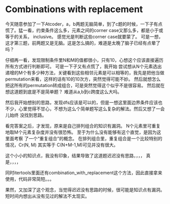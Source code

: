 # Combinations with replacement

今天随意参加了一下Atcoder，a，b两题无脑简单，到了c题的时候，一下子有点慌了。猛一看，约束条件这么多，元素之间的corner case又那么多，都是小于或等于的关系， inclusive。 感觉光是判断这些corner case就要蒙了。 可是一想，这才第三题，前两题又是无脑。这是怎么搞的，难道是太晚了脑子已经有点晕了吗？

仔细再一看，发现限制条件里N和M的值都很小，只有10，心想这个应该直接遍历所有方式进行判断即可。 可是一下子又有点慌了，我开始
尝试想从N个元素选出递增的M个有多少种方法，关键看到这些相邻元素是可以相等的，我先是把他当做permutation来看，这样的话有10的10次方，突然觉得可能不妙。 然后就想怎么把这所有的permutation转成组合，可是突然觉得这个似乎不是很容易。 然后就在想这道题到底是不是简单题？ 难道从a,b到c跨度这么大吗。

然后我开始想别的思路，发现dfs应该是可以的，但是一想这里面边界条件应该也不少，心里觉得不甘心，不想为这么个简单题写这么复杂的解法。然后又想了一会儿始终
没找到思路。


看完答案之后，才发现，原来是自己排列组合的知识有漏洞。 N个元素里可重复地取M个元素复杂度并没有很恐怖。 至于为什么没有能够有这个直觉，是因为这里面考察
了一个“重复组合”的概念。 在排列组合里，重复组合是一个比较特别的情况，Cr(N, M) 其实等于 C(N+M-1,M)可见并没有很大。

这个小小的知识点，我没有印象，结果导致了这道题迟迟没有思路，，，， 真是，，，， 

同时itertools里面还有combination_with_replacement这个方法，因此直接拿来使用，代码非常简短。。。 


果然，又加深了这个观念，当觉得迟迟没有思路的时候，很可能是知识点有漏洞。短时间内想出从没有见过的解法不太现实。
